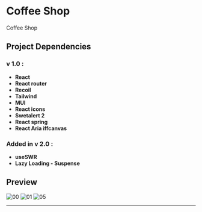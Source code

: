# Coffee Shop
<p>Coffee Shop</p>

## Project Dependencies

### v 1.0 :
- **React**
- **React router**
- **Recoil**
- **Tailwind**
- **MUI**
- **React icons**
- **Swetalert 2**
- **React spring**
- **React Aria iffcanvas**

### Added in v 2.0 :

- **useSWR**
- **Lazy Loading - Suspense**

<a href={https://github.com/immohammadrezatavakkoli/coffeeshop/assets/100797809/487d078b-175f-4ce1-bfde-ec090de69ea7}></a>

## Preview

![00](https://github.com/rzvkoli/coffeeshop/assets/100797809/3c11b7f2-f89f-400f-9afb-2da946515d76)
![01](https://github.com/immohammadrezatavakkoli/coffeeshop/assets/100797809/5a603fd1-5348-43b3-a682-e9d918b1a85d)
![05](https://github.com/rzvkoli/coffeeshop/assets/100797809/7a3529f6-38fb-4c82-979a-6f03b4d08072)

----
